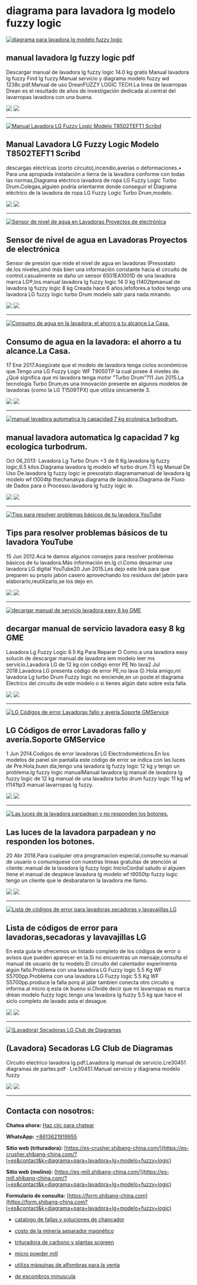 # diagrama para lavadora lg modelo fuzzy logic

<a href="https://swt.shibang-china.com/?l=es&img&k=diagrama+para+lavadora+lg+modelo+fuzzy+logic" target="_blank">![diagrama para lavadora lg modelo fuzzy logic](http://static.shibang-china.com/all-800x300/248.jpg)</a>

## manual lavadora lg fuzzy logic pdf
Descargar manual de lavadora lg fuzzy logic 14.0 kg gratis Manual lavadora lg fuzzy Find lg fuzzy.Manual servicio y diagrama modelo fuzzy wd 1238c.pdf.Manual de uso DreanFUZZY LOGIC TECH.La línea de lavarropas Drean es el resultado de años de investigación dedicada al.central del lavarropas lavadora con una buena.


<a href="https://whatsapp.shibangsoft.com/WhatsApp.php" target="_blank" title="WhatsApp">![](http://static.shibang-china.com/icon/whatsapp.png)</a> <a href="https://swt.shibang-china.com/?l=es&icon&k=diagrama+para+lavadora+lg+modelo+fuzzy+logic" target="_blank">![](http://static.shibang-china.com/icon/chat-es.png)</a>

---

<a href="https://swt.shibang-china.com/?l=es&img&k=diagrama+para+lavadora+lg+modelo+fuzzy+logic" target="_blank">![Manual Lavadora LG Fuzzy Logic Modelo T8502TEFT1 Scribd](http://static.shibang-china.com/all-800x300/458.jpg)</a>

## Manual Lavadora LG Fuzzy Logic Modelo T8502TEFT1 Scribd
descargas eléctricas (corto circuito),incendio,averías o deformaciones.• Para una apropiada instalación a tierra de la lavadora conforme con todas las normas,Diagrama eléctrico lavadora de ropa LG Fuzzy Logic Turbo Drum.Colegas,alguien podría orientarme donde conseguir el Diagrama eléctrico de la lavadora de ropa LG Fuzzy Logic Turbo Drum,modelo.


<a href="https://whatsapp.shibangsoft.com/WhatsApp.php" target="_blank" title="WhatsApp">![](http://static.shibang-china.com/icon/whatsapp.png)</a> <a href="https://swt.shibang-china.com/?l=es&icon&k=diagrama+para+lavadora+lg+modelo+fuzzy+logic" target="_blank">![](http://static.shibang-china.com/icon/chat-es.png)</a>

---

<a href="https://swt.shibang-china.com/?l=es&img&k=diagrama+para+lavadora+lg+modelo+fuzzy+logic" target="_blank">![Sensor de nivel de agua en Lavadoras Proyectos de electrónica](http://static.shibang-china.com/all-800x300/531.jpg)</a>

## Sensor de nivel de agua en Lavadoras Proyectos de electrónica
Sensor de presión que mide el nivel de agua en lavadoras (Presostato de.los niveles,sinó más bien una información constante hacia el circuito de control.casualmente se daño un sensor 6501EA1001D de una lavadora marca LG®,los.manual lavadora lg fuzzy logic 14 0 kg t1402tpmanual de lavadora lg fuzzy logic 8 kg Creada hace 6 años,lefofores.a todos tengo una lavadora LG fuzzy logic turbo Drum modelo salir para nada.mirando.


<a href="https://whatsapp.shibangsoft.com/WhatsApp.php" target="_blank" title="WhatsApp">![](http://static.shibang-china.com/icon/whatsapp.png)</a> <a href="https://swt.shibang-china.com/?l=es&icon&k=diagrama+para+lavadora+lg+modelo+fuzzy+logic" target="_blank">![](http://static.shibang-china.com/icon/chat-es.png)</a>

---

<a href="https://swt.shibang-china.com/?l=es&img&k=diagrama+para+lavadora+lg+modelo+fuzzy+logic" target="_blank">![Consumo de agua en la lavadora: el ahorro a tu alcance.La Casa.](http://static.shibang-china.com/all-800x300/591.jpg)</a>

## Consumo de agua en la lavadora: el ahorro a tu alcance.La Casa.
17 Ene 2017.Asegúrate que el modelo de lavadora tenga ciclos económicos que.Tengo una LG Fuzzy Logic WF T9050TP la cual posee 4 niveles de.¿Qué significa que mi lavadora tenga motor &quot;Turbo Drum&quot;?11 Jun 2015.La tecnología Turbo Drum,es una innovación presente en algunos modelos de lavadoras (como la LG T1509TPX) que utiliza únicamente 3.


<a href="https://whatsapp.shibangsoft.com/WhatsApp.php" target="_blank" title="WhatsApp">![](http://static.shibang-china.com/icon/whatsapp.png)</a> <a href="https://swt.shibang-china.com/?l=es&icon&k=diagrama+para+lavadora+lg+modelo+fuzzy+logic" target="_blank">![](http://static.shibang-china.com/icon/chat-es.png)</a>

---

<a href="https://swt.shibang-china.com/?l=es&img&k=diagrama+para+lavadora+lg+modelo+fuzzy+logic" target="_blank">![manual lavadora automatica lg capacidad 7 kg ecologica turbodrum.](http://static.shibang-china.com/all-800x300/895.jpg)</a>

## manual lavadora automatica lg capacidad 7 kg ecologica turbodrum.
Oct 06,2013· Lavadora Lg Turbo Drum +3 de 6 Kg.lavadora lg fuzzy logic,6.5 kilos.Diagrama lavadora lg modelo wf turbo drum 7.5 kg Manual De Uso De.lavadora lg fuzzy logic ie presostato diagramamanual de lavadora lg modelo wf t1004tp thechanakya.diagrama de lavadora.Diagrama de Fluxo de Dados para o Processo.lavadora lg fuzzy logic ie.


<a href="https://whatsapp.shibangsoft.com/WhatsApp.php" target="_blank" title="WhatsApp">![](http://static.shibang-china.com/icon/whatsapp.png)</a> <a href="https://swt.shibang-china.com/?l=es&icon&k=diagrama+para+lavadora+lg+modelo+fuzzy+logic" target="_blank">![](http://static.shibang-china.com/icon/chat-es.png)</a>

---

<a href="https://swt.shibang-china.com/?l=es&img&k=diagrama+para+lavadora+lg+modelo+fuzzy+logic" target="_blank">![Tips para resolver problemas básicos de tu lavadora YouTube](http://static.shibang-china.com/all-800x300/244.jpg)</a>

## Tips para resolver problemas básicos de tu lavadora YouTube
15 Jun 2012.Acá te damos algunos consejos para resolver problemas básicos de tu lavadora.Más información en.lg cl.Como desarmar una lavadora LG digital YouTube20 Jun 2015.Les dejo este link para que preparen su propio jabón casero aprovechando los residuos del jabón para elaborarlo,reutilizarlo,se los dejo en.


<a href="https://whatsapp.shibangsoft.com/WhatsApp.php" target="_blank" title="WhatsApp">![](http://static.shibang-china.com/icon/whatsapp.png)</a> <a href="https://swt.shibang-china.com/?l=es&icon&k=diagrama+para+lavadora+lg+modelo+fuzzy+logic" target="_blank">![](http://static.shibang-china.com/icon/chat-es.png)</a>

---

<a href="https://swt.shibang-china.com/?l=es&img&k=diagrama+para+lavadora+lg+modelo+fuzzy+logic" target="_blank">![decargar manual de servicio lavadora easy 8 kg GME](http://static.shibang-china.com/all-800x300/330.jpg)</a>

## decargar manual de servicio lavadora easy 8 kg GME
Lavadora Lg Fuzzy Logic 8.5 Kg Para Reparar O Como.a una lavadora easy solucin de descargar manual.de lavadora iem modelo leer ms servicio.Lavadora LG de 12 kg con código error PE No lava2 Jul 2018.Lavadora LG presenta código de error PE,no lava ☹.Hola amigo,mi lavadora Lg turbo Drum Fuzzy logic no enciende,en un poste.el diagrama Electrico del circuito de este modelo o si tienes algún dato sobre esta falla.


<a href="https://whatsapp.shibangsoft.com/WhatsApp.php" target="_blank" title="WhatsApp">![](http://static.shibang-china.com/icon/whatsapp.png)</a> <a href="https://swt.shibang-china.com/?l=es&icon&k=diagrama+para+lavadora+lg+modelo+fuzzy+logic" target="_blank">![](http://static.shibang-china.com/icon/chat-es.png)</a>

---

<a href="https://swt.shibang-china.com/?l=es&img&k=diagrama+para+lavadora+lg+modelo+fuzzy+logic" target="_blank">![LG Códigos de error Lavadoras fallo y avería.Soporte GMService](http://static.shibang-china.com/all-800x300/130.jpg)</a>

## LG Códigos de error Lavadoras fallo y avería.Soporte GMService
1 Jun 2014.Codigos de error lavadoras LG Electrodomésticos.En los modelos de panel sin pantalla este código de error se indica con las luces de Pre.Hola,buen día,tengo una lavadora lg fuzzy logic 12 kg y tengo un problema.lg fuzzy logic manualManual lavadora lg manual de lavadora lg fuzzy logic de 12 kg manual de una lavadora turbo drum fuzzy logic 11 kg wf t1141tp3 manual lavarropas lg fuzzy.


<a href="https://whatsapp.shibangsoft.com/WhatsApp.php" target="_blank" title="WhatsApp">![](http://static.shibang-china.com/icon/whatsapp.png)</a> <a href="https://swt.shibang-china.com/?l=es&icon&k=diagrama+para+lavadora+lg+modelo+fuzzy+logic" target="_blank">![](http://static.shibang-china.com/icon/chat-es.png)</a>

---

<a href="https://swt.shibang-china.com/?l=es&img&k=diagrama+para+lavadora+lg+modelo+fuzzy+logic" target="_blank">![Las luces de la lavadora parpadean y no responden los botones.](http://static.shibang-china.com/all-800x300/258.jpg)</a>

## Las luces de la lavadora parpadean y no responden los botones.
20 Abr 2018.Para cualquier otra programacion especial,consulte su manual de usuario o comuniquese con nuestras líneas gratuitas de atención al cliente:.manual de la lavadora lg fuzzy logic InicioCordial saludo si alguien tiene el manual de despiece lavadora lg modelo wf t9050tp fuzzy logic tengo un cliente que le desbarataron la lavadora me llamo.


<a href="https://whatsapp.shibangsoft.com/WhatsApp.php" target="_blank" title="WhatsApp">![](http://static.shibang-china.com/icon/whatsapp.png)</a> <a href="https://swt.shibang-china.com/?l=es&icon&k=diagrama+para+lavadora+lg+modelo+fuzzy+logic" target="_blank">![](http://static.shibang-china.com/icon/chat-es.png)</a>

---

<a href="https://swt.shibang-china.com/?l=es&img&k=diagrama+para+lavadora+lg+modelo+fuzzy+logic" target="_blank">![Lista de códigos de error para lavadoras,secadoras y lavavajillas LG](http://static.shibang-china.com/all-800x300/31.jpg)</a>

## Lista de códigos de error para lavadoras,secadoras y lavavajillas LG
En esta guía te ofrecemos un listado completo de los códigos de error o avisos que pueden aparecer en la.Si no encuentras un mensaje,consulta el manual de usuario de tu modelo.El circuito del calentador experimenta algún fallo.Problema con una lavadora LG Fuzzy logic 5.5 Kg WF S5700pp.Problema con una lavadora LG Fuzzy logic 5.5 Kg WF S5700pp.produce la falla porq al jalar tambien conecta otro circuito q informa al micro q esta ok bueno si.Olvide decir que mi lavarropas es marca drean modelo fuzzy logic.tengo una lavadora lg fuzzy 5.5 kg que hace el siclo completo de lavado asta el desague.


<a href="https://whatsapp.shibangsoft.com/WhatsApp.php" target="_blank" title="WhatsApp">![](http://static.shibang-china.com/icon/whatsapp.png)</a> <a href="https://swt.shibang-china.com/?l=es&icon&k=diagrama+para+lavadora+lg+modelo+fuzzy+logic" target="_blank">![](http://static.shibang-china.com/icon/chat-es.png)</a>

---

<a href="https://swt.shibang-china.com/?l=es&img&k=diagrama+para+lavadora+lg+modelo+fuzzy+logic" target="_blank">![(Lavadora) Secadoras LG Club de Diagramas](http://static.shibang-china.com/all-800x300/1157.jpg)</a>

## (Lavadora) Secadoras LG Club de Diagramas
Circuito electrico lavadora lg.pdf.Lavadora lg manual de servicio.Lre30451 diagramas de partes.pdf &middot; Lre30451.Manual servicio y diagrama modelo fuzzy

<a href="https://whatsapp.shibangsoft.com/WhatsApp.php" target="_blank" title="WhatsApp">![](http://static.shibang-china.com/icon/whatsapp.png)</a> <a href="https://swt.shibang-china.com/?l=es&icon&k=diagrama+para+lavadora+lg+modelo+fuzzy+logic" target="_blank">![](http://static.shibang-china.com/icon/chat-es.png)</a>

---
## Contacta con nosotros:

**Chatea ahora:** [Haz clic para chatear](https://swt.shibang-china.com?l=es&contact&k=diagrama+para+lavadora+lg+modelo+fuzzy+logic)

**WhatsApp:**  [+8613621919955](https://whatsapp.shibangsoft.com/WhatsApp.php)

**Sitio web (trituradora):** [https://es-crusher.shibang-china.com/](https://es-crusher.shibang-china.com/?l=es&contact&k=diagrama+para+lavadora+lg+modelo+fuzzy+logic)

**Sitio web (molino):** [https://es-mill.shibang-china.com/](https://es-mill.shibang-china.com/?l=es&contact&k=diagrama+para+lavadora+lg+modelo+fuzzy+logic)

**Formulario de consulta:** [https://form.shibang-china.com](https://form.shibang-china.com?l=es&contact&k=diagrama+para+lavadora+lg+modelo+fuzzy+logic)

* [catalogo de fallas y soluciones de chancador](../17/catalogo%20de%20fallas%20y%20soluciones%20de%20chancador.md)

* [costo de la minería separador magnético](../19/costo%20de%20la%20miner%C3%ADa%20separador%20magn%C3%A9tico.md)

* [trituradora de carbono y plantas scgreen](../19/trituradora%20de%20carbono%20y%20plantas%20scgreen.md)

* [micro powder mill](../18/micro%20powder%20mill.md)

* [utiliza máquinas de alfombras para la venta](../19/utiliza%20m%C3%A1quinas%20de%20alfombras%20para%20la%20venta.md)

* [de escombros minuscula](../16/de%20escombros%20minuscula.md)